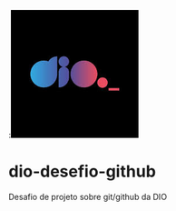 :![Logo DIO](/assets/images/logo.jpg)
# dio-desefio-github
Desafio de projeto sobre git/github da DIO
